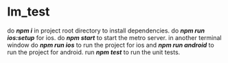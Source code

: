 # lm_test

do **_npm i_** in project root directory to install dependencies. do **_npm run ios:setup_** for ios. do **_npm start_** to start the metro server. in another terminal window do **_npm run ios_** to run the project for ios and **_npm run android_** to run the project for android. run **_npm test_** to run the unit tests.